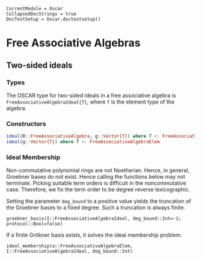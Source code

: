 ```@meta
CurrentModule = Oscar
CollapsedDocStrings = true
DocTestSetup = Oscar.doctestsetup()
```

# Free Associative Algebras

## Two-sided ideals

### Types

The OSCAR type for two-sided ideals in a free associative algebra is
`FreeAssociativeAlgebraIdeal{T}`, where `T` is the element type of the algebra.

### Constructors

```julia
ideal(R::FreeAssociativeAlgebra, g::Vector{T}) where T <: FreeAssociativeAlgebraElem
ideal(g::Vector{T}) where T <: FreeAssociativeAlgebraElem
```

### Ideal Membership

Non-commutative polynomial rings are not Noetherian.  Hence, in general, Groebner bases do not exist.  Hence calling the functions below may not terminate.  Picking suitable term orders is difficult in the noncommutative case.  Therefore, we fix the term order to be degree reverse lexicographic.

Setting the parameter `deg_bound` to a positive value yields the truncation of the Groebner bases to a fixed degree.  Such a truncation is always finite.

```@docs
groebner_basis(I::FreeAssociativeAlgebraIdeal, deg_bound::Int=-1; protocol::Bool=false)
```

If a finite Gröbner basis exists, it solves the ideal membership problem.

```@docs
ideal_membership(a::FreeAssociativeAlgebraElem, I::FreeAssociativeAlgebraIdeal, deg_bound::Int)
```
